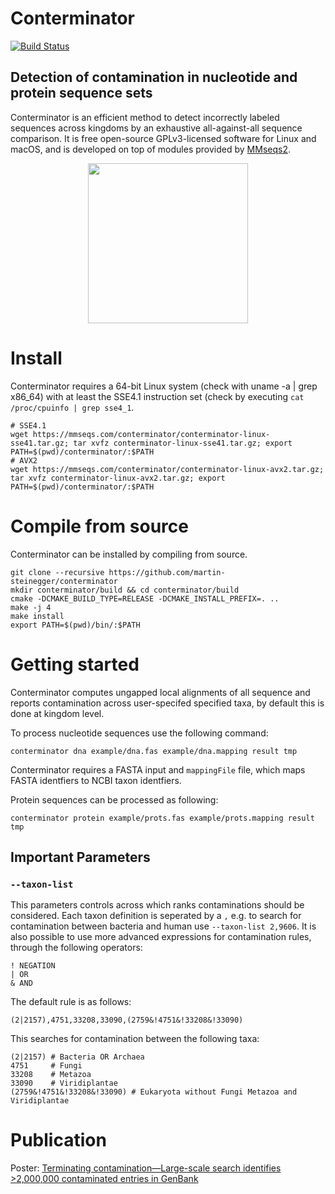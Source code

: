 # Conterminator
[![Build Status](https://dev.azure.com/themartinsteinegger/conterminator/_apis/build/status/martin-steinegger.conterminator?branchName=master)](https://dev.azure.com/themartinsteinegger/conterminator/_build/latest?definitionId=2&branchName=master)
## Detection of contamination in nucleotide and protein sequence sets
Conterminator is an efficient method to detect incorrectly labeled sequences across kingdoms by an exhaustive all-against-all sequence comparison.
It is free open-source GPLv3-licensed software for Linux and macOS, and is developed on top of modules provided by [MMseqs2](https://github.com/soedinglab/MMseqs2).

<p align="center"><img src="https://raw.githubusercontent.com/martin-steinegger/conterminator/master/.github/marv6.png" height="256" /></p>


# Install 
Conterminator requires a 64-bit Linux system (check with uname -a | grep x86_64) with at least the SSE4.1 instruction set (check by executing `cat /proc/cpuinfo | grep sse4_1`.
   
    # SSE4.1
    wget https://mmseqs.com/conterminator/conterminator-linux-sse41.tar.gz; tar xvfz conterminator-linux-sse41.tar.gz; export PATH=$(pwd)/conterminator/:$PATH
    # AVX2
    wget https://mmseqs.com/conterminator/conterminator-linux-avx2.tar.gz; tar xvfz conterminator-linux-avx2.tar.gz; export PATH=$(pwd)/conterminator/:$PATH
 
# Compile from source
Conterminator can be installed by compiling from source. 

    git clone --recursive https://github.com/martin-steinegger/conterminator 
    mkdir conterminator/build && cd conterminator/build
    cmake -DCMAKE_BUILD_TYPE=RELEASE -DCMAKE_INSTALL_PREFIX=. ..
    make -j 4
    make install
    export PATH=$(pwd)/bin/:$PATH 
    
    
    
# Getting started

Conterminator computes ungapped local alignments of all sequence and reports contamination across user-specifed specified taxa, by default this is done at kingdom level.

To process nucleotide sequences use the following command:
    
    conterminator dna example/dna.fas example/dna.mapping result tmp 

Conterminator requires a FASTA input and `mappingFile` file, which maps FASTA identfiers to NCBI taxon identfiers.
    
Protein sequences can be processed as following:        

    conterminator protein example/prots.fas example/prots.mapping result tmp  

## Important Parameters
### `--taxon-list`

This parameters controls across which ranks contaminations should be considered. 
Each taxon definition is seperated by a `,` e.g. to search for contamination between bacteria and human use `--taxon-list 2,9606`. 
It is also possible to use more advanced expressions for contamination rules, through the following operators:

    ! NEGATION 
    | OR  
    & AND 

The default rule is as follows:

    (2|2157),4751,33208,33090,(2759&!4751&!33208&!33090)   
    
This searches for contamination between the following taxa:

    (2|2157) # Bacteria OR Archaea 
    4751     # Fungi
    33208    # Metazoa
    33090    # Viridiplantae  
    (2759&!4751&!33208&!33090) # Eukaryota without Fungi Metazoa and Viridiplantae

# Publication

Poster: [Terminating contamination—Large-scale search identifies >2,000,000 contaminated entries in GenBank](https://f1000research.com/posters/8-1861)
